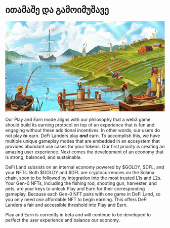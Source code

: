 # ითამაშე და გამოიმუშავე

![DeFi Land Lore Cover](<../../.gitbook/assets/image (10).png>)

Our Play and Earn mode aligns with our philosophy that a web3 game should build its earning protocol on top of an experience that is fun and engaging without these additional incentives. In other words, our users do not play _**to**_ earn. DeFi Landers play _**and**_ earn. To accomplish this, we have multiple unique gameplay modes that are embedded in an ecosystem that provides abundant use cases for your tokens. Our first priority is creating an amazing user experience. Next comes the development of an economy that is strong, balanced, and sustainable.&#x20;

DeFi Land subsists on an internal economy powered by $GOLDY, $DFL, and your NFTs. Both $GOLDY and $DFL are cryptocurrencies on the Solana chain, soon to be followed by integration into the most trusted L1s and L2s. Your Gen-0 NFTs, including the fishing rod, shooting gun, harvester, and pets, are your keys to unlock Play and Earn for their corresponding gameplay. Because each Gen-0 NFT pairs with one game in DeFi Land, so you only need _one_ affordable NFT to begin earning. This offers DeFi Landers a fair and accessible threshold into Play and Earn.&#x20;

Play and Earn is currently in beta and will continue to be developed to perfect the user experience and balance our economy.
